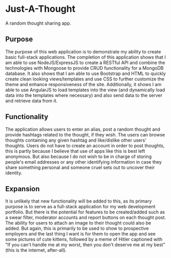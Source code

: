 # Just-A-Thought
A random thought sharing app.

## Purpose
The purpose of this web application is to demonstrate my ability to create basic full-stack applications. The completion of this application shows that I am able to use NodeJS/ExpressJS to create a RESTful API and combine the technologies with Mongoose to provide CRUD functionality for a MongoDB database. It also shows that I am able to use Bootstrap and HTML to quickly create clean looking views/templates and use CSS to further customize the theme and enhance responsiveness of the site. Additionally, it shows I am able to use AngularJS to load templates into the view (and dynamically load data into the templates where necessary) and also send data to the server and retrieve data from it.

## Functionality
The application allows users to enter an alias, post a random thought and provide hashtags related to the thought, if they wish. The users can browse thoughts containing any given hashtag and like/dislike other users' thoughts. Users do not have to create an account in order to post thoughts, this is partly because I believe that use of apps like this is best left anonymous. But also because I do not wish to be in charge of storing people's email addresses or any other identifying information in case they share something personal and someone cruel sets out to uncover their identity.

## Expansion
It is unlikely that new functionality will be added to this, as its primary purpose is to serve as a full-stack application for my web development portfolio. But there is the potential for features to be created/added such as a swear filter, moderator accounts and report buttons on each thought post. The ability for users to attach an image to their thought could also be added. But again, this is primarily to be used to show to prospective employers and the last thing I want is for them to open the app and see some pictures of cute kittens, followed by a meme of Hitler captioned with "If you can't handle me at my worst, then you don't deserve me at my best" (this is the internet, after-all).
